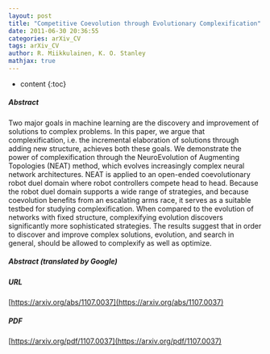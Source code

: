 ```yaml
---
layout: post
title: "Competitive Coevolution through Evolutionary Complexification"
date: 2011-06-30 20:36:55
categories: arXiv_CV
tags: arXiv_CV
author: R. Miikkulainen, K. O. Stanley
mathjax: true
---
```


* content
{:toc}

##### Abstract
Two major goals in machine learning are the discovery and improvement of solutions to complex problems. In this paper, we argue that complexification, i.e. the incremental elaboration of solutions through adding new structure, achieves both these goals. We demonstrate the power of complexification through the NeuroEvolution of Augmenting Topologies (NEAT) method, which evolves increasingly complex neural network architectures. NEAT is applied to an open-ended coevolutionary robot duel domain where robot controllers compete head to head. Because the robot duel domain supports a wide range of strategies, and because coevolution benefits from an escalating arms race, it serves as a suitable testbed for studying complexification. When compared to the evolution of networks with fixed structure, complexifying evolution discovers significantly more sophisticated strategies. The results suggest that in order to discover and improve complex solutions, evolution, and search in general, should be allowed to complexify as well as optimize.

##### Abstract (translated by Google)


##### URL
[https://arxiv.org/abs/1107.0037](https://arxiv.org/abs/1107.0037)

##### PDF
[https://arxiv.org/pdf/1107.0037](https://arxiv.org/pdf/1107.0037)

